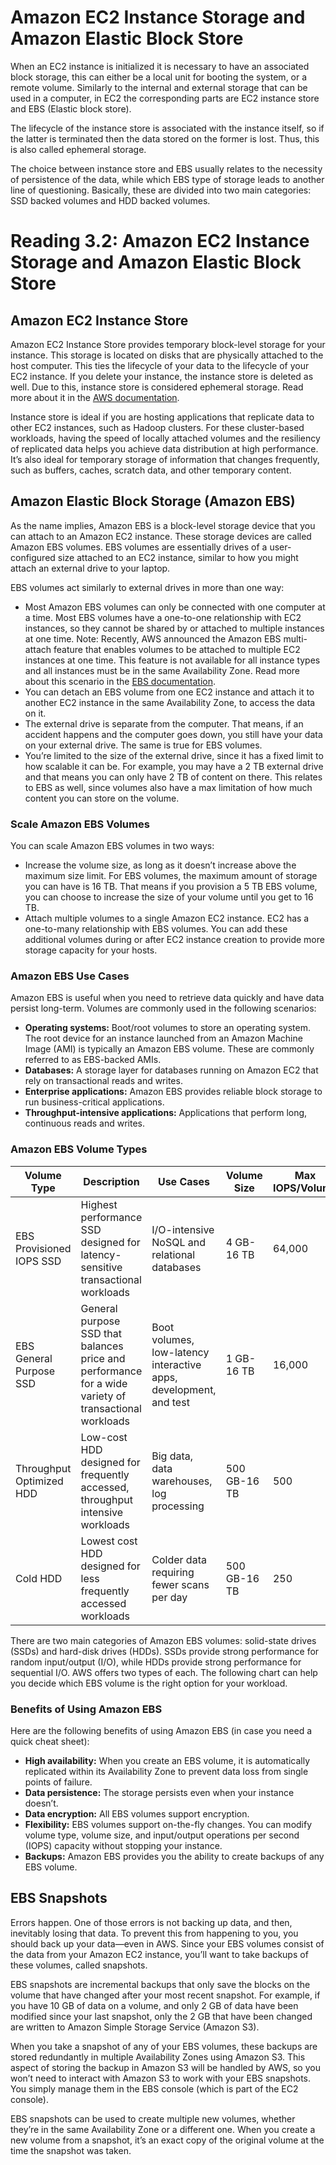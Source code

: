 # Amazon EC2 Instance Storage and Amazon Elastic Block Store

When an EC2 instance is initialized it is necessary to have an associated block storage, this can either be a local unit for booting the system, or a remote volume. Similarly to the internal and external storage that can be used in a computer, in EC2 the corresponding parts are EC2 instance store and EBS (Elastic block store).

The lifecycle of the instance store is associated with the instance itself, so if the latter is terminated then the data stored on the former is lost. Thus, this is also called ephemeral storage.

The choice between instance store and EBS usually relates to the necessity of persistence of the data, while which EBS type of storage leads to another line of questioning. Basically, these are divided into two main categories: SSD backed volumes and HDD backed volumes.

# Reading 3.2: Amazon EC2 Instance Storage and Amazon Elastic Block Store

## Amazon EC2 Instance Store

Amazon EC2 Instance Store provides temporary block-level storage for your instance. This storage is located on disks that are physically attached to the host computer. This ties the lifecycle of your data to the lifecycle of your EC2 instance. If you delete your instance, the instance store is deleted as well. Due to this, instance store is considered ephemeral storage. Read more about it in the [AWS documentation](https://docs.aws.amazon.com/AWSEC2/latest/UserGuide/InstanceStorage.html).

Instance store is ideal if you are hosting applications that replicate data to other EC2 instances, such as Hadoop clusters. For these cluster-based workloads, having the speed of locally attached volumes and the resiliency of replicated data helps you achieve data distribution at high performance. It’s also ideal for temporary storage of information that changes frequently, such as buffers, caches, scratch data, and other temporary content.

## Amazon Elastic Block Storage (Amazon EBS)

As the name implies, Amazon EBS is a block-level storage device that you can attach to an Amazon EC2 instance. These storage devices are called Amazon EBS volumes. EBS volumes are essentially drives of a user-configured size attached to an EC2 instance, similar to how you might attach an external drive to your laptop.

EBS volumes act similarly to external drives in more than one way:

- Most Amazon EBS volumes can only be connected with one computer at a time. Most EBS volumes have a one-to-one relationship with EC2 instances, so they cannot be shared by or attached to multiple instances at one time. Note: Recently, AWS announced the Amazon EBS multi-attach feature that enables volumes to be attached to multiple EC2 instances at one time. This feature is not available for all instance types and all instances must be in the same Availability Zone. Read more about this scenario in the [EBS documentation](https://docs.aws.amazon.com/AWSEC2/latest/UserGuide/ebs-volumes-multi.html).
- You can detach an EBS volume from one EC2 instance and attach it to another EC2 instance in the same Availability Zone, to access the data on it.
- The external drive is separate from the computer. That means, if an accident happens and the computer goes down, you still have your data on your external drive. The same is true for EBS volumes.
- You’re limited to the size of the external drive, since it has a fixed limit to how scalable it can be. For example, you may have a 2 TB external drive and that means you can only have 2 TB of content on there. This relates to EBS as well, since volumes also have a max limitation of how much content you can store on the volume.

### Scale Amazon EBS Volumes

You can scale Amazon EBS volumes in two ways:

- Increase the volume size, as long as it doesn’t increase above the maximum size limit. For EBS volumes, the maximum amount of storage you can have is 16 TB. That means if you provision a 5 TB EBS volume, you can choose to increase the size of your volume until you get to 16 TB.
- Attach multiple volumes to a single Amazon EC2 instance. EC2 has a one-to-many relationship with EBS volumes. You can add these additional volumes during or after EC2 instance creation to provide more storage capacity for your hosts.

### Amazon EBS Use Cases

Amazon EBS is useful when you need to retrieve data quickly and have data persist long-term. Volumes are commonly used in the following scenarios:

- **Operating systems:** Boot/root volumes to store an operating system. The root device for an instance launched from an Amazon Machine Image (AMI) is typically an Amazon EBS volume. These are commonly referred to as EBS-backed AMIs.
- **Databases:** A storage layer for databases running on Amazon EC2 that rely on transactional reads and writes.
- **Enterprise applications:** Amazon EBS provides reliable block storage to run business-critical applications.
- **Throughput-intensive applications:** Applications that perform long, continuous reads and writes.

### Amazon EBS Volume Types

| Volume Type                  | Description                                                                                  | Use Cases                                                          | Volume Size   | Max IOPS/Volume | Max Throughput/Volume |
|------------------------------|----------------------------------------------------------------------------------------------|--------------------------------------------------------------------|---------------|------------------|------------------------|
| EBS Provisioned IOPS SSD     | Highest performance SSD designed for latency-sensitive transactional workloads               | I/O-intensive NoSQL and relational databases                       | 4 GB-16 TB    | 64,000           | 1,000 MB/s             |
| EBS General Purpose SSD      | General purpose SSD that balances price and performance for a wide variety of transactional workloads | Boot volumes, low-latency interactive apps, development, and test  | 1 GB-16 TB    | 16,000           | 250 MB/s               |
| Throughput Optimized HDD     | Low-cost HDD designed for frequently accessed, throughput intensive workloads                | Big data, data warehouses, log processing                          | 500 GB-16 TB  | 500              | 500 MB/s               |
| Cold HDD                     | Lowest cost HDD designed for less frequently accessed workloads                              | Colder data requiring fewer scans per day                          | 500 GB-16 TB  | 250              | 250 MB/s               |

There are two main categories of Amazon EBS volumes: solid-state drives (SSDs) and hard-disk drives (HDDs). SSDs provide strong performance for random input/output (I/O), while HDDs provide strong performance for sequential I/O. AWS offers two types of each. The following chart can help you decide which EBS volume is the right option for your workload.

### Benefits of Using Amazon EBS

Here are the following benefits of using Amazon EBS (in case you need a quick cheat sheet):

- **High availability:** When you create an EBS volume, it is automatically replicated within its Availability Zone to prevent data loss from single points of failure.
- **Data persistence:** The storage persists even when your instance doesn’t.
- **Data encryption:** All EBS volumes support encryption.
- **Flexibility:** EBS volumes support on-the-fly changes. You can modify volume type, volume size, and input/output operations per second (IOPS) capacity without stopping your instance.
- **Backups:** Amazon EBS provides you the ability to create backups of any EBS volume.

## EBS Snapshots

Errors happen. One of those errors is not backing up data, and then, inevitably losing that data. To prevent this from happening to you, you should back up your data—even in AWS. Since your EBS volumes consist of the data from your Amazon EC2 instance, you’ll want to take backups of these volumes, called snapshots.

EBS snapshots are incremental backups that only save the blocks on the volume that have changed after your most recent snapshot. For example, if you have 10 GB of data on a volume, and only 2 GB of data have been modified since your last snapshot, only the 2 GB that have been changed are written to Amazon Simple Storage Service (Amazon S3).

When you take a snapshot of any of your EBS volumes, these backups are stored redundantly in multiple Availability Zones using Amazon S3. This aspect of storing the backup in Amazon S3 will be handled by AWS, so you won’t need to interact with Amazon S3 to work with your EBS snapshots. You simply manage them in the EBS console (which is part of the EC2 console).

EBS snapshots can be used to create multiple new volumes, whether they’re in the same Availability Zone or a different one. When you create a new volume from a snapshot, it’s an exact copy of the original volume at the time the snapshot was taken.
